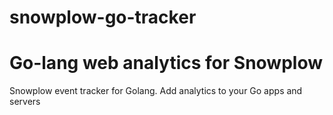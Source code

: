 snowplow-go-tracker
===================
# Go-lang web analytics for Snowplow

Snowplow event tracker for Golang. Add analytics to your Go apps and servers
